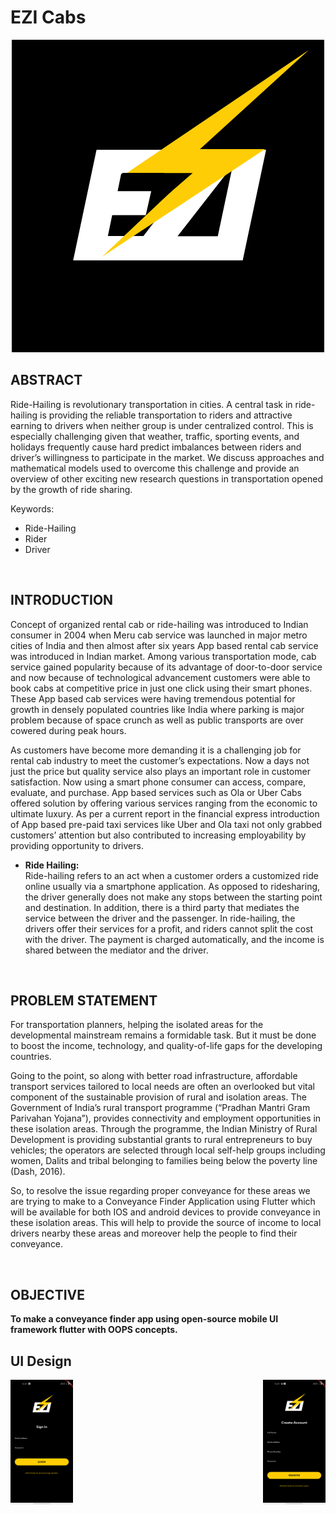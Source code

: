 # EZI Cabs

<p align="center">
<img src="images\Ezi.png" alt="ezi cabs logo">
</p>

## ABSTRACT
Ride-Hailing is revolutionary transportation in cities. A central task in ride-hailing is providing the reliable transportation to riders and attractive earning to drivers when neither group is under centralized control.
This is especially challenging given that weather, traffic, sporting events, and holidays frequently cause hard predict imbalances between riders and driver’s willingness to participate in the market. We discuss approaches and mathematical models used to overcome this challenge and provide an overview of other exciting new research questions in transportation opened by the growth of ride sharing.
<p>Keywords:
<ul>
<li>Ride-Hailing
<li>Rider
<li>Driver
</ul>
</p>
<br>

## INTRODUCTION
<p>Concept of organized rental cab or ride-hailing was introduced to Indian consumer in 2004 when Meru cab service was launched in major metro cities of India and then almost after six years App based rental cab service was introduced in Indian market. Among various transportation mode, cab service gained popularity because of its advantage of door-to-door service and now because of technological advancement customers were able to book cabs at competitive price in just one click using their smart phones. These App based cab services were having tremendous potential for growth in densely populated countries like India where parking is major problem because of space crunch as well as public transports are over cowered during peak hours.</p>
<p>As customers have become more demanding it is a challenging job for rental cab industry to meet the customer’s expectations. Now a days not just the price but quality service also plays an important role in customer satisfaction. Now using a smart phone consumer can access, compare, evaluate, and purchase. App based services such as Ola or Uber Cabs offered solution by offering various services ranging from the economic to ultimate luxury. As per a current report in the financial express introduction of App based pre-paid taxi services like Uber and Ola taxi not only grabbed customers’ attention but also contributed to increasing employability by providing opportunity to drivers.</p>
<ul>
<li> <b>Ride Hailing:</b>
<br>
Ride-hailing refers to an act when a customer orders a customized ride online usually via a smartphone application. As opposed to ridesharing, the driver generally does not make any stops between the starting point and destination. In addition, there is a third party that mediates the service between the driver and the passenger.
In ride-hailing, the drivers offer their services for a profit, and riders cannot split the cost with the driver. The payment is charged automatically, and the income is shared between the mediator and the driver.
</ul>
<br>

## PROBLEM STATEMENT
<p>For transportation planners, helping the isolated areas for the developmental mainstream remains a formidable task. But it must be done to boost the income, technology, and quality-of-life gaps for the developing countries.</p>
<p>Going to the point, so along with better road infrastructure, affordable transport services tailored to local needs are often an overlooked but vital component of the sustainable provision of rural and isolation areas. The Government of India’s rural transport programme (“Pradhan Mantri Gram Parivahan Yojana”), provides connectivity and employment opportunities in these isolation areas. Through the programme, the Indian Ministry of Rural Development is providing substantial grants to rural entrepreneurs to buy vehicles; the operators are selected through local self-help groups including women, Dalits and tribal belonging to families being below the poverty line (Dash, 2016).</p>
<p>So, to resolve the issue regarding proper conveyance for these areas we are trying to make to a Conveyance Finder Application using Flutter which will be available for both IOS and android devices to provide conveyance in these isolation areas. This will help to provide the source of income to local drivers nearby these areas and moreover help the people to find their conveyance.</p>
<br>

## OBJECTIVE
<b>To make a conveyance finder app using open-source mobile UI framework flutter with OOPS concepts.</b>
<br>

## UI Design
<img src="ui_images\Screenshot1.png" alt="ui screenshot" height="200" width="100">
<img align="right" src="ui_images\Screenshot2.png" alt="ui screenshot" height="200" width="100">




